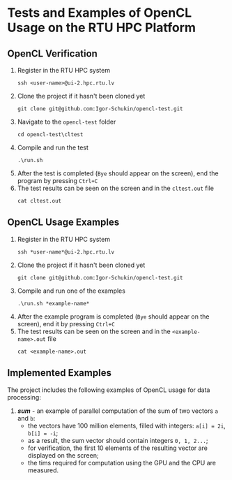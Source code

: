 # Tests and Examples of OpenCL Usage on the RTU HPC Platform

## OpenCL Verification
1. Register in the RTU HPC system
   ```
   ssh <user-name>@ui-2.hpc.rtu.lv
   ```
1. Clone the project if it hasn't been cloned yet
   ```
   git clone git@github.com:Igor-Schukin/opencl-test.git
   ```
1. Navigate to the `opencl-test` folder
   ```
   cd opencl-test\cltest
   ```
1. Compile and run the test
   ```
   .\run.sh
   ```
1. After the test is completed (`Bye` should appear on the screen), end the program by pressing `Ctrl+C`
1. The test results can be seen on the screen and in the `cltest.out` file
   ```
   cat cltest.out
   ```

## OpenCL Usage Examples
1. Register in the RTU HPC system
   ```
   ssh *user-name*@ui-2.hpc.rtu.lv
   ```
1. Clone the project if it hasn't been cloned yet
   ```
   git clone git@github.com:Igor-Schukin/opencl-test.git
   ```
1. Compile and run one of the examples
   ```
   .\run.sh *example-name*
   ```
1. After the example program is completed (`Bye` should appear on the screen), end it by pressing `Ctrl+C`
1. The test results can be seen on the screen and in the `<example-name>.out` file
   ```
   cat <example-name>.out
   ```

## Implemented Examples
The project includes the following examples of OpenCL usage for data processing:
1. ***sum*** - an example of parallel computation of the sum of two vectors `a` and `b`:
   - the vectors have 100 million elements, filled with integers: `a[i] = 2i`, `b[i] = -i`;  
   - as a result, the sum vector should contain integers `0, 1, 2...`;  
   - for verification, the first 10 elements of the resulting vector are displayed on the screen;  
   - the tims required for computation using the GPU and the CPU are measured.